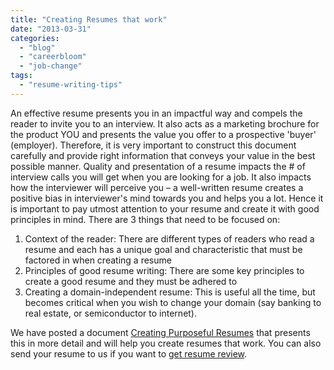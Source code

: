```yaml
---
title: "Creating Resumes that work"
date: "2013-03-31"
categories: 
  - "blog"
  - "careerbloom"
  - "job-change"
tags: 
  - "resume-writing-tips"
---
```


An effective resume presents you in an impactful way and compels the reader to invite you to an interview. It also acts as a marketing brochure for the product YOU and presents the value you offer to a prospective 'buyer' (employer). Therefore, it is very important to construct this document carefully and provide right information that conveys your value in the best possible manner. Quality and presentation of a resume impacts the # of interview calls you will get when you are looking for a job. It also impacts how the interviewer will perceive you – a well-written resume creates a positive bias in interviewer's mind towards you and helps you a lot. Hence it is important to pay utmost attention to your resume and create it with good principles in mind. There are 3 things that need to be focused on:

1. Context of the reader: There are different types of readers who read a resume and each has a unique goal and characteristic that must be factored in when creating a resume
2. Principles of good resume writing: There are some key principles to create a good resume and they must be adhered to
3. Creating a domain-independent resume: This is useful all the time, but becomes critical when you wish to change your domain (say banking to real estate, or semiconductor to internet).

We have posted a document [Creating Purposeful Resumes](https://www.slideshare.net/mrityunjaypalash/creating-purposeful-resumes) that presents this in more detail and will help you create resumes that work. You can also send your resume to us if you want to [get resume review](http://www.careerbloom.in/services/upload-your-resume/ "Resume Review").
